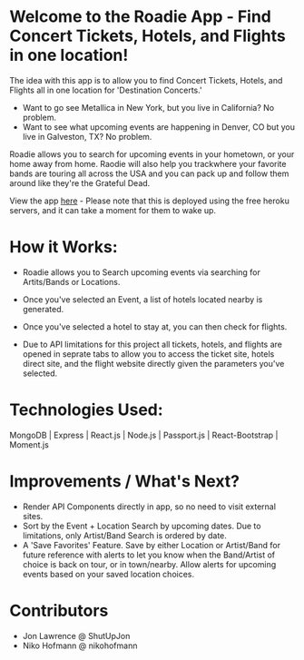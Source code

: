 # Welcome to the Roadie App - Find Concert Tickets, Hotels, and Flights in one location!
The idea with this app is to allow you to find Concert Tickets, Hotels, and Flights all in one location for 'Destination Concerts.'

- Want to go see Metallica in New York, but you live in California? No problem.
- Want to see what upcoming events are happening in Denver, CO but you live in Galveston, TX? No problem.

Roadie allows you to search for upcoming events in your hometown, or your home away from home. 
Raodie will also help you trackwhere your favorite bands are touring all across the USA and you can pack up and follow them around like they're the Grateful Dead.

View the app [here](https://www.google.com) - Please note that this is deployed using the free heroku servers, and it can take a moment for them to wake up.

# How it Works:
- Roadie allows you to Search upcoming events via searching for Artits/Bands or Locations.
- Once you've selected an Event, a list of hotels located nearby is generated.
- Once you've selected a hotel to stay at, you can then check for flights.

- Due to API limitations for this project all tickets, hotels, and flights are opened in seprate tabs to allow you to access the ticket site, hotels direct site, and the flight website directly given the parameters you've selected.

# Technologies Used:
MongoDB | Express | React.js | Node.js | Passport.js | React-Bootstrap | Moment.js


# Improvements / What's Next?
- Render API Components directly in app, so no need to visit external sites.
- Sort by the Event + Location Search by upcoming dates. Due to limitations, only Artist/Band Search is ordered by date.
- A 'Save Favorites' Feature. Save by either Location or Artist/Band for future reference with alerts to let you know when the Band/Artist of choice is back on tour, or in town/nearby. Allow alerts for upcoming events based on your saved location choices.

# Contributors
- Jon Lawrence @ ShutUpJon
- Niko Hofmann @ nikohofmann
